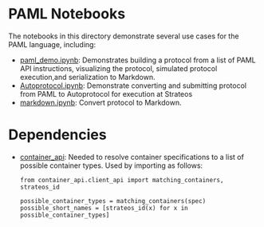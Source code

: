 # PAML Notebooks

The notebooks in this directory demonstrate several use cases for the PAML language, including:

- [paml_demo.ipynb](paml_demo.ipynb): Demonstrates building a protocol from a list of PAML API instructions, visualizing the protocol, simulated protocol execution,and serialization to Markdown.
- [Autoprotocol.ipynb](Autoprotocol.ipynb): Demonstrate converting and submitting protocol from PAML to Autoprotocol for execution at Strateos
- [markdown.ipynb](markdown.ipynb): Convert protocol to Markdown.

# Dependencies

- [container_api](https://github.com/rpgoldman/container-ontology): Needed to resolve container specifications to a list of possible container types.  Used by importing as follows:  
  ```
  from container_api.client_api import matching_containers, strateos_id
  
  possible_container_types = matching_containers(spec)
  possible_short_names = [strateos_id(x) for x in possible_container_types]
  ```